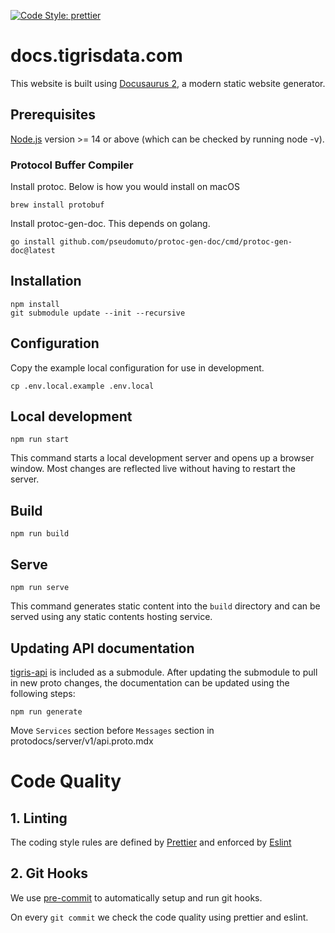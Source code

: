 [![Code Style: prettier](https://img.shields.io/badge/code_style-prettier-ff69b4.svg)](https://github.com/prettier/prettier)

# docs.tigrisdata.com

This website is built using [Docusaurus 2](https://docusaurus.io/), a modern
static website generator.

## Prerequisites

[Node.js](https://nodejs.org/en/download/) version >= 14 or above (which can
be checked by running node -v).

### Protocol Buffer Compiler

Install protoc. Below is how you would install on macOS

```shell
brew install protobuf
```

Install protoc-gen-doc. This depends on golang.

```shell
go install github.com/pseudomuto/protoc-gen-doc/cmd/protoc-gen-doc@latest
```

## Installation

```shell
npm install
git submodule update --init --recursive
```

## Configuration

Copy the example local configuration for use in development.

```shell
cp .env.local.example .env.local
```

## Local development

```shell
npm run start
```

This command starts a local development server and opens up a browser window.
Most changes are reflected live without having to restart the server.

## Build

```shell
npm run build
```

## Serve

```shell
npm run serve
```

This command generates static content into the `build` directory and can be
served using any static contents hosting service.

## Updating API documentation

[tigris-api](https://github.com/tigrisdata/tigris-api) is included as a
submodule. After updating the submodule to pull in new proto changes, the
documentation can be updated using the following steps:

```
npm run generate
```

Move `Services` section before `Messages` section in protodocs/server/v1/api.proto.mdx

# Code Quality

## 1. Linting

The coding style rules are defined by [Prettier](https://prettier.io/) and
enforced by [Eslint](https://eslint.org)

## 2. Git Hooks

We use [pre-commit](https://pre-commit.com/index.html) to automatically
setup and run git hooks.

On every `git commit` we check the code quality using prettier and eslint.
